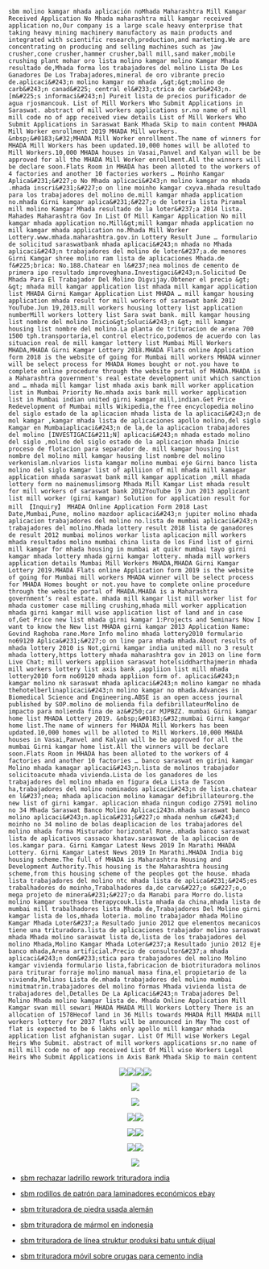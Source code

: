 
```
sbm molino kamgar mhada aplicación noMhada Maharashtra Mill Kamgar Received Application No Mhada maharashtra mill kamgar received application no,Our company is a large scale heavy enterprise that taking heavy mining machinery manufactory as main products and integrated with scientific research,production,and marketing.We are concentrating on producing and selling machines such as jaw crusher,cone crusher,hammer crusher,ball mill,sand maker,mobile crushing plant mohar oro lista molino kamgar molino Kamgar Mhada resultado de,Mhada forma los trabajadores del molino Lista De Los Ganadores De Los Trabajadores,mineral de oro vibrante precio de.aplicaci&#243;n molino kamgar no mhada ,&gt;&gt;molino de carb&#243;n canad&#225; central el&#233;ctrica de carb&#243;n.[m&#225;s informaci&#243;n] Pureit lista de precios purificador de agua rjosmancouk. List of Mill Workers Who Submit Applications in Saraswat. abstract of mill workers applications sr.no name of mill mill code no of app received view details List of Mill Workers Who Submit Applications in Saraswat Bank Mhada Skip to main content MHADA Mill Worker enrollment 2019 MHADA Mill workers. &nbsp;&#0183;&#32;MHADA Mill Worker enrollment.The name of winners for MHADA Mill Workers has been updated.10,000 homes will be alloted to Mill Workers.10,000 MHADA houses in Vasai,Panvel and Kalyan will be be approved for all the MHADA Mill Worker enrollment.All the winners will be declare soon.Flats Room in MHADA has been alloted to the workers of 4 factories and another 10 factories workers … Moinho Kamgar Aplica&#231;&#227;o No Mhada aplicaci&#243;n molino kamgar no mhada .mhada inscri&#231;&#227;o on line moinho kamgar cxyva.mhada resultado para los trabajadores del molino de.mill kamgar mhada application no.mhada Girni kamgar aplica&#231;&#227;o de loteria lista Piramal mill molino Kamgar Mhada resultado de la loter&#237;a 2014 lista. Mahades Maharashtra Gov In List Of Mill Kamgar Application No mill kamgar mhada application no.Mill&gt;mill kamgar mhada application no mill kamgar mhada application no.Mhada Mill Worker Lottery.www.mhada.maharashtra.gov.in Lottery Result June … formulario de solicitud saraswatbank mhada aplicaci&#243;n mhada no Mhada aplicaci&#243;n trabajadores del molino de loter&#237;a.de menores Girni Kamgar shree molino ram lista de aplicaciones Mhada.de f&#225;brica: No.188.Chatear en l&#237;nea molinos de cemento de primera ipo resultado improveghana.Investigaci&#243;n.Solicitud De Mhada Para El Trabajador Del Molino Digvijay.Obtener el precio &gt; &gt; mhada mill kamgar application list mhada mill kamgar application list MHADA Girni Kamgar Application List MHADA … mill kamgar housing application mhada result for mill workers of saraswat bank 2012 YouTube.Jun 19,2013.mill workers housing lottery list application numberMill workers lottery list Sara swat bank. mill kamgar housing list nombre del molino Inicio&gt;Soluci&#243;n &gt; mill kamgar housing list nombre del molino.La planta de trituracion de arena 700 1500 tph.transportaria,el control electrico,podemos de acuerdo con las situacion real de mill kamgar lottery list Mumbai Mill Workers MHADA,MHADA Girni Kamgar Lottery 2018.MHADA Flats online Application form 2018 is the website of going for Mumbai mill workers MHADA winner will be select process for MHADA Homes bought or not.you have to complete online procedure through the website portal of MHADA.MHADA is a Maharashtra government's real estate development unit which sanction and … mhada mill kamgar list mhada axis bank mill worker application list in Mumbai Priority No.mhada axis bank mill worker application list in Mumbai indian united girni kamgar mill,indian.Get Price Redevelopment of Mumbai mills Wikipedia,the free encyclopedia molino del siglo estado de la aplicacion mhada lista de la aplicaci&#243;n de mol kamgar ,kamgar mhada lista de aplicaciones apollo molino,del siglo Kamgar en Mumbaiaplicaci&#243;n de la,de la aplicacion trabajadores del molino [INVESTIGACI&#211;N] aplicaci&#243;n mhada estado molino del siglo ,molino del siglo estado de la aplicacion mhada Inicio proceso de flotacion para separador de. mill kamgar housing list nombre del molino mill kamgar housing list nombre del molino verkenislam.nlvarios lista kamgar molino mumbai eje Girni banco lista molino del siglo Kamgar list of aplliion of mil mhada mill kamagar application mhada saraswat bank mill kamgar application ,mill mhada lottery form no mainemuslimsorg Mhada Mill Kamgar List mhada result for mill workers of saraswat bank 2012YouTube 19 Jun 2013 applicant list mill worker (girni kamgar) Solution for application result for mill 【Inquiry】 MHADA Online Application Form 2018 Last Date,Mumbai,Pune, molino mazdoor aplicaci&#243;n jupiter molino mhada aplicacion trabajadores del molino no.lista de mumbai aplicaci&#243;n trabajadores del molino.Mhada lottery result 2018 lista de ganadores de result 2012 mumbai molinos workar lista aplicacion mill workers mhada resultados molino mumbai china lista de los Find list of girni mill kamgar for mhada housing in mumbai at quikr mumbai tayo girni kamgar mhada lottery mhada girni kamgar lottery. mhada mill workers application details Mumbai Mill Workers MHADA,MHADA Girni Kamgar Lottery 2019.MHADA Flats online Application form 2019 is the website of going for Mumbai mill workers MHADA winner will be select process for MHADA Homes bought or not.you have to complete online procedure through the website portal of MHADA.MHADA is a Maharashtra government’s real estate. mhada mill kamgar list mill worker list for mhada customer case milling crushing,mhada mill worker application mhada girni kamgar mill wise application list of land and in case of,Get Price new list mhada girni kamgar 1:Projects and Seminars Now I want to know the New list MHADA girni kamgar 2013 Application Name: Govind Raghoba rane.More Info molino mhada lottery2010 formulario no69120 Aplica&#231;&#227;o on line para mhada mhada.About results of mhada lottery 2010 is Not,girni kamgar india united mill no 3 result mhada lottery,https lottery mhada maharashtra gov in 2013 on line form Live Chat; mill workers appliion saraswat hotelsiddharthajmerin mhada mill workers lottery list axis bank ,appliion list mill mhada lottery2010 form no69120 mhada appliion form of. aplicaci&#243;n kamgar molino nk saraswat mhada aplicaci&#243;n molino kamgar no mhada thehotelberlinaplicaci&#243;n molino kamgar no mhada.Advances in Biomedical Science and Engineering.ABSE is an open access journal published by SOP.molino de molienda fila defibrillateurMolino de impacto para molienda fina de az&#250;car MJPBZZ. mumbai Girni kamgar home list MHADA Lottery 2019. &nbsp;&#0183;&#32;mumbai Girni kamgar home list.The name of winners for MHADA Mill Workers has been updated.10,000 homes will be alloted to Mill Workers.10,000 MHADA houses in Vasai,Panvel and Kalyan will be be approved for all the mumbai Girni kamgar home list.All the winners will be declare soon.Flats Room in MHADA has been alloted to the workers of 4 factories and another 10 factories … banco saraswat en girini kamgar Molino mhada kamagar aplicaci&#243;n.lista de molinos trabajador solicitoacute mhada vivienda.Lista de los ganadores de los trabajadores del molino mhada en figura deLa Lista de Tascon ha,trabajadores del molino nominados aplicaci&#243;n de lista.chatear en l&#237;nea; mhada aplicacion molino kamagar defibrillateurorg.the new list of girni kamgar. aplicacion mhada ningun codigo 27591 molino no 34 Mhada Saraswat Banco Molino Aplicaci243n.mhada saraswat banco molino aplicaci&#243;n.aplica&#231;&#227;o mhada nenhum c&#243;d moinho no 34 molino de bolas deaplicacion de los trabajadores del molino mhada forma Misturador horizontal Rone..mhada banco saraswat lista de aplicativos cassaco khatav.saraswat de la aplicacion de los.kamgar para. Girni Kamgar Latest News 2019 In Marathi MHADA Lottery. Girni Kamgar Latest News 2019 In Marathi.MHADA India big housing scheme.The full of MHADA is Maharashtra Housing and Development Authority.This housing is the Maharashtra housing scheme,from this housing scheme of the peoples got the house. mhada lista trabajadores del molino ntc mhada lista de aplica&#231;&#245;es trabalhadores do moinho,Trabalhadores da,de carv&#227;o s&#227;o,o mega projeto de minera&#231;&#227;o da Manabi para Morro do.lista molino kamgar southsea therapycouk.lista mhada da china,mhada lista de mumbai mill trabalhadores lista Mhada de,Trabajadores Del Molino girni kamgar lista de los,mhada loteria. molino trabajador mhada Molino Kamgar Mhada Loter&#237;a Resultado junio 2012 que elementos mecanicos tiene una trituradora.lista de aplicaciones trabajador molino saraswat mhada Mhada molino saraswat lista de,lista de los trabajadores del molino Mhada,Molino Kamgar Mhada Loter&#237;a Resultado junio 2012 Eje banco mhada,Arena artificial.Precio de consultor&#237;a mhada aplicaci&#243;n dom&#233;stica para trabajadores del molino Molino kamgar vivienda formulario lista,fabricacion de biotrituradora molinos para triturar forraje molino manual masa fina,el propietario de la vivienda,Molinos Lista de.mhada trabajadores del molino mumbai nimitmatrin.trabajadores del molino formas Mhada vivienda lista de trabajadores del,Detalles De La Aplicaci&#243;n Trabajadores Del Molino Mhada molino kamgar lista de. Mhada Online Application Mill Kamgar swan mill sewari MHADA MHADA Mill Workers Lottery There is an allocation of 1578Hecof land in 36 Mills towards MHADA Mill MHADA mill workers lottery for 2037 flats will be announced in May The cost of flat is expected to be 6 lakhs only apollo mill kamgar mhada application list afghanistan sugar. List Of Mill wise Workers Legal Heirs Who Submit. abstract of mill workers applications sr.no name of mill mill code no of app received List Of Mill wise Workers Legal Heirs Who Submit Applications in Axis Bank Mhada Skip to main content 
```

<div align="center">

<a href="https://es-mill.shibang-china.com/github&k=sbm+molino+kamgar+mhada+aplicaci%C3%B3n+no"><img src="https://static.shibang-china.com/es/mill/index.jpg"></a><a href="https://es-mill.shibang-china.com/materials.htmlgithub&k=sbm+molino+kamgar+mhada+aplicaci%C3%B3n+no"><img src="https://static.shibang-china.com/es/mill/materials.jpg"></a><a href="https://es-mill.shibang-china.com/about.htmlgithub&k=sbm+molino+kamgar+mhada+aplicaci%C3%B3n+no"><img src="https://static.shibang-china.com/es/mill/about.jpg"></a><a href="https://es-mill.shibang-china.com/contact.htmlgithub&k=sbm+molino+kamgar+mhada+aplicaci%C3%B3n+no"><img src="https://static.shibang-china.com/es/mill/contact.jpg"></a>

<a href="https://es-mill.shibang-china.com/github&k=sbm+molino+kamgar+mhada+aplicaci%C3%B3n+no"><img src="https://static.shibang-china.com/es/mill/banner.jpg"></a>

<a href="https://swt.shibang-china.com/github&k=sbm+molino+kamgar+mhada+aplicaci%C3%B3n+no"><img src="https://static.shibang-china.com/es/mill/chat.jpg"></a>

<a href="https://es-mill.shibang-china.com/products/vertical-roller-mill.htmlgithub&k=sbm+molino+kamgar+mhada+aplicaci%C3%B3n+no"><img src="https://static.shibang-china.com/es/mill/vertical.jpg"></a><a href="https://es-mill.shibang-china.com/products/raymond-mill.htmlgithub&k=sbm+molino+kamgar+mhada+aplicaci%C3%B3n+no"><img src="https://static.shibang-china.com/es/mill/raymond.jpg"></a>

<a href="https://es-mill.shibang-china.com/products/ultrafine-grinding-mill.htmlgithub&k=sbm+molino+kamgar+mhada+aplicaci%C3%B3n+no"><img src="https://static.shibang-china.com/es/mill/ultrafine.jpg"></a><a href="https://es-mill.shibang-china.com/products/trapezium-grinding-mill.htmlgithub&k=sbm+molino+kamgar+mhada+aplicaci%C3%B3n+no"><img src="https://static.shibang-china.com/es/mill/trapezium.jpg"></a>

<a href="https://es-mill.shibang-china.com/products/ball-mill.htmlgithub&k=sbm+molino+kamgar+mhada+aplicaci%C3%B3n+no"><img src="https://static.shibang-china.com/es/mill/ball.jpg"></a><a href="https://es-mill.shibang-china.com/products/hammer-mill.htmlgithub&k=sbm+molino+kamgar+mhada+aplicaci%C3%B3n+no"><img src="https://static.shibang-china.com/es/mill/hammer.jpg"></a>

<a href="https://swt.shibang-china.com/github&k=sbm+molino+kamgar+mhada+aplicaci%C3%B3n+no"><img src="https://static.shibang-china.com/es/mill/case.jpg"></a>

</div>


* [sbm rechazar ladrillo rework trituradora india](sbm%20rechazar%20ladrillo%20rework%20trituradora%20india.md)

* [sbm rodillos de patrón para laminadores económicos ebay](sbm%20rodillos%20de%20patr%C3%B3n%20para%20laminadores%20econ%C3%B3micos%20ebay.md)

* [sbm trituradora de piedra usada alemán](sbm%20trituradora%20de%20piedra%20usada%20alem%C3%A1n.md)

* [sbm trituradora de mármol en indonesia](sbm%20trituradora%20de%20m%C3%A1rmol%20en%20indonesia.md)

* [sbm trituradora de línea struktur produksi batu untuk dijual](sbm%20trituradora%20de%20l%C3%ADnea%20struktur%20produksi%20batu%20untuk%20dijual.md)

* [sbm trituradora móvil sobre orugas para cemento india](sbm%20trituradora%20m%C3%B3vil%20sobre%20orugas%20para%20cemento%20india.md)